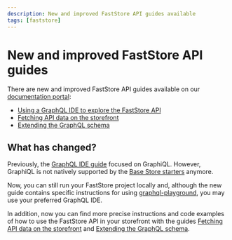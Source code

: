 ```yaml
---
description: New and improved FastStore API guides available
tags: [faststore]
---
```


# New and improved FastStore API guides

There are new and improved FastStore API guides available on our [documentation portal](/docs):

- [Using a GraphQL IDE to explore the FastStore API](/how-to-guides/faststore-api/explore-the-faststore-api)
- [Fetching API data on the storefront](/how-to-guides/faststore-api/fetching-api-data)
- [Extending the GraphQL schema](/how-to-guides/faststore-api/extending-the-faststore-api)

<!--truncate-->

## What has changed?

Previously, the [GraphQL IDE guide](/how-to-guides/faststore-api/explore-the-faststore-api) focused on GraphiQL. However, GraphiQL is not natively supported by the [Base Store starters](/starters/base) anymore.

Now, you can still run your FastStore project locally and, although the new guide contains specific instructions for using [graphql-playground](https://github.com/graphql/graphql-playground), you may use your preferred GraphQL IDE.

In addition, now you can find more precise instructions and code examples of how to use the FastStore API in your storefront with the guides [Fetching API data on the storefront](/how-to-guides/faststore-api/fetching-api-data) and [Extending the GraphQL schema](/how-to-guides/faststore-api/extending-the-faststore-api).
